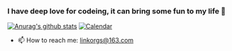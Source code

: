 ### I have deep love for codeing, it can bring some fun to my life 👋

[![Anurag's github stats](https://github-readme-stats.vercel.app/api?username=Linkontoask&show_icons=true)](https://github.com/Linkontoask)
[![Calendar](http://112.74.169.178/quick-elves/calendar?title=%E5%98%BF%E5%98%BF%EF%BC%8C%E6%88%91%E5%92%8Chq%E7%9A%84%E7%BA%AA%E5%BF%B5%E6%97%A5&date=2018-1-9&w=495&h=400)](https://github.com/Linkontoask/quick-elves)

- 📫 How to reach me: linkorgs@163.com
